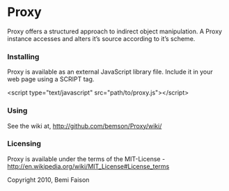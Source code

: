 # Proxy

Proxy offers a structured approach to indirect object manipulation. A Proxy instance accesses and alters it’s source according to it’s scheme.

### Installing

Proxy is available as an external JavaScript library file. Include it in your web page using a SCRIPT tag.

&lt;script type="text/javascript" src="path/to/proxy.js"&gt;&lt;/script&gt;

### Using

See the wiki at, http://github.com/bemson/Proxy/wiki/

### Licensing

Proxy is available under the terms of the MIT-License - http://en.wikipedia.org/wiki/MIT_License#License_terms

Copyright 2010, Bemi Faison
